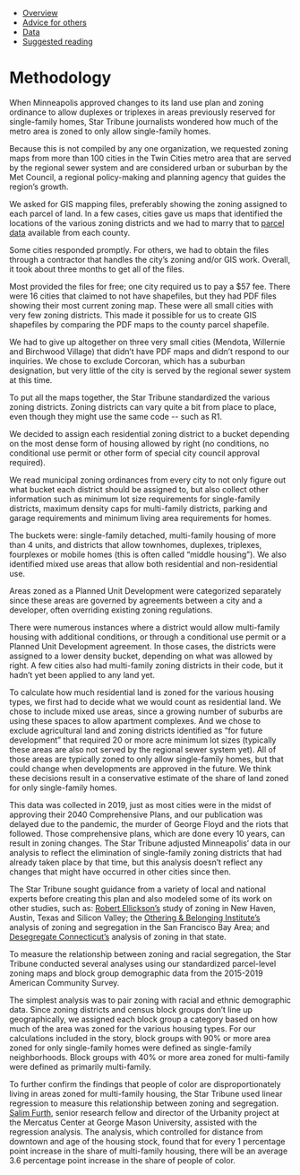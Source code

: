 - [Overview](README.md)
- [Advice for others](howto.md)
- [Data](data.md)
- [Suggested reading](reading.md)

# Methodology

When Minneapolis approved changes to its land use plan and zoning ordinance to allow duplexes or triplexes in areas previously reserved for single-family homes, Star Tribune journalists wondered how much of the metro area is zoned to only allow single-family homes.

Because this is not compiled by any one organization, we requested zoning maps from more than 100 cities in the Twin Cities metro area that are served by the regional sewer system and are considered urban or suburban by the Met Council, a regional policy-making and planning agency that guides the region’s growth.

We asked for GIS mapping files, preferably showing the zoning assigned to each parcel of land. In a few cases, cities gave us maps that identified the locations of the various zoning districts and we had to marry that to <a href="https://gisdata.mn.gov/dataset/us-mn-state-metrogis-plan-regional-parcels">parcel data</a> available from each county.

Some cities responded promptly. For others, we had to obtain the files through a contractor that handles the city’s zoning and/or GIS work. Overall, it took about three months to get all of the files.

Most provided the files for free; one city required us to pay a $57 fee. There were 16 cities that claimed to not have shapefiles, but they had PDF files showing their most current zoning map. These were all small cities with very few zoning districts. This made it possible for us to create GIS shapefiles by comparing the PDF maps to the county parcel shapefile.

We had to give up altogether on three very small cities (Mendota, Willernie and Birchwood Village) that didn’t have PDF maps and didn’t respond to our inquiries. We chose to exclude Corcoran, which has a suburban designation, but very little of the city is served by the regional sewer system at this time.

To put all the maps together, the Star Tribune standardized the various zoning districts. Zoning districts can vary quite a bit from place to place, even though they might use the same code -- such as R1.

We decided to assign each residential zoning district to a bucket depending on the most dense form of housing allowed by right (no conditions, no conditional use permit or other form of special city council approval required).

We read municipal zoning ordinances from every city to not only figure out what bucket each district should be assigned to, but also collect other information such as minimum lot size requirements for single-family districts, maximum density caps for multi-family districts, parking and garage requirements and minimum living area requirements for homes.

The buckets were: single-family detached, multi-family housing of more than 4 units, and districts that allow townhomes, duplexes, triplexes, fourplexes or mobile homes (this is often called “middle housing”). We also identified mixed use areas that allow both residential and non-residential use.

Areas zoned as a Planned Unit Development were categorized separately since these areas are governed by agreements between a city and a developer, often overriding existing zoning regulations.

There were numerous instances where a district would allow multi-family housing with additional conditions, or through a conditional use permit or a Planned Unit Development agreement. In those cases, the districts were assigned to a lower density bucket, depending on what was allowed by right. A few cities also had multi-family zoning districts in their code, but it hadn’t yet been applied to any land yet.

To calculate how much residential land is zoned for the various housing types, we first had to decide what we would count as residential land. We chose to include mixed use areas, since a growing number of suburbs are using these spaces to allow apartment complexes. And we chose to exclude agricultural land and zoning districts identified as “for future development” that required 20 or more acre minimum lot sizes (typically these areas are also not served by the regional sewer system yet). All of those areas are typically zoned to only allow single-family homes, but that could change when developments are approved in the future. We think these decisions result in a conservative estimate of the share of land zoned for only single-family homes.

This data was collected in 2019, just as most cities were in the midst of approving their 2040 Comprehensive Plans, and our publication was delayed due to the pandemic, the murder of George Floyd and the riots that followed. Those comprehensive plans, which are done every 10 years, can result in zoning changes. The Star Tribune adjusted Minneapolis’ data in our analysis to reflect the elimination of single-family zoning districts that had already taken place by that time, but this analysis doesn’t reflect any changes that might have occurred in other cities since then.

The Star Tribune sought guidance from a variety of local and national experts before creating this plan and also modeled some of its work on other studies, such as: <a href="https://papers.ssrn.com/sol3/papers.cfm?abstract_id=3472145">Robert Ellickson’s</a> study of zoning in New Haven, Austin, Texas and Silicon Valley; the <a href="https://belonging.berkeley.edu/segregationinthebay">Othering & Belonging Institute’s</a> analysis of zoning and segregation in the San Francisco Bay Area; and <a href="https://www.desegregatect.org/">Desegregate Connecticut’s</a> analysis of zoning in that state.

To measure the relationship between zoning and racial segregation, the Star Tribune conducted several analyses using our standardized parcel-level zoning maps and block group demographic data from the 2015-2019 American Community Survey.

The simplest analysis was to pair zoning with racial and ethnic demographic data. Since zoning districts and census block groups don’t line up geographically, we assigned each block group a category based on how much of the area was zoned for the various housing types. For our calculations included in the story, block groups with 90% or more area zoned for only single-family homes were defined as single-family neighborhoods. Block groups with 40% or more area zoned for multi-family were defined as primarily multi-family.

To further confirm the findings that people of color are disproportionately living in areas zoned for multi-family housing, the Star Tribune used linear regression to measure this relationship between zoning and segregation. <a href="https://www.mercatus.org/scholars/salim-furth">Salim Furth</a>, senior research fellow and director of the Urbanity project at the Mercatus Center at George Mason University, assisted with the regression analysis. The analysis, which controlled for distance from downtown and age of the housing stock, found that for every 1 percentage point increase in the share of multi-family housing, there will be an average 3.6 percentage point increase in the share of people of color.
